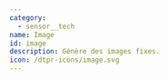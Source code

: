 ```yaml
---
category:
  - sensor__tech
name: Image
id: image
description: Génère des images fixes.
icon: /dtpr-icons/image.svg
---
```


